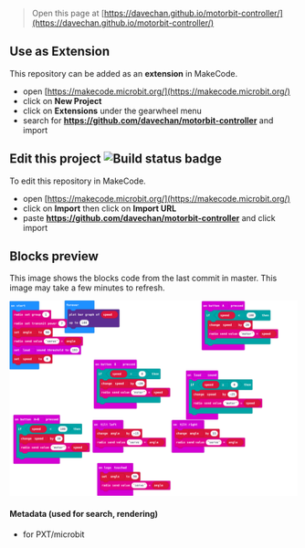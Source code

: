 
> Open this page at [https://davechan.github.io/motorbit-controller/](https://davechan.github.io/motorbit-controller/)

## Use as Extension

This repository can be added as an **extension** in MakeCode.

* open [https://makecode.microbit.org/](https://makecode.microbit.org/)
* click on **New Project**
* click on **Extensions** under the gearwheel menu
* search for **https://github.com/davechan/motorbit-controller** and import

## Edit this project ![Build status badge](https://github.com/davechan/motorbit-controller/workflows/MakeCode/badge.svg)

To edit this repository in MakeCode.

* open [https://makecode.microbit.org/](https://makecode.microbit.org/)
* click on **Import** then click on **Import URL**
* paste **https://github.com/davechan/motorbit-controller** and click import

## Blocks preview

This image shows the blocks code from the last commit in master.
This image may take a few minutes to refresh.

![A rendered view of the blocks](https://github.com/davechan/motorbit-controller/raw/master/.github/makecode/blocks.png)

#### Metadata (used for search, rendering)

* for PXT/microbit
<script src="https://makecode.com/gh-pages-embed.js"></script><script>makeCodeRender("{{ site.makecode.home_url }}", "{{ site.github.owner_name }}/{{ site.github.repository_name }}");</script>
